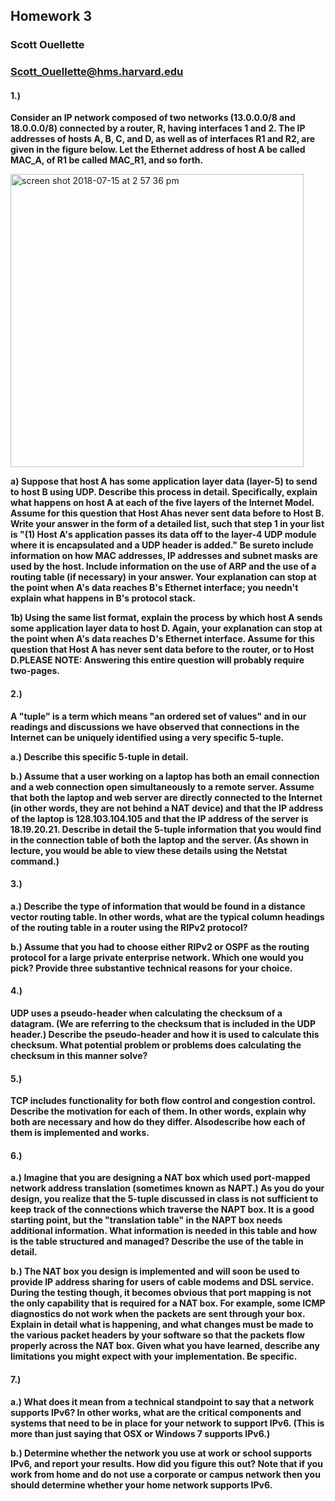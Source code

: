 ## Homework 3
### Scott Ouellette 
### Scott_Ouellette@hms.harvard.edu

#### 1.) 
**Consider an IP network composed of two networks (13.0.0.0/8 and 18.0.0.0/8) connected by a router, R, having interfaces 1 and 2.  The IP addresses of hosts A, B, C, and D, as well as of interfaces R1 and R2, are given in the figure below.  Let the Ethernet address of host A be called MAC_A, of R1 be called MAC_R1, and so forth.**

<img width="469" alt="screen shot 2018-07-15 at 2 57 36 pm" src="https://user-images.githubusercontent.com/5629547/42737283-75eaeee0-883f-11e8-9c0d-8efea4f180ba.png">

**a) Suppose that host A has some application layer data (layer-5) to send to host B using UDP.  Describe this process in detail. Specifically, explain what happens on host A at each of the five layers of the Internet Model. Assume for this question that Host Ahas never sent data before to Host B. Write your answer in the form of a detailed list, such that step 1 in your list is "(1) Host A's application passes its data off to the layer-4 UDP module where it is encapsulated and a UDP header is added."  Be sureto include information on how MAC addresses, IP addresses and subnet masks are used by the host.  Include information on the use of ARP and the use of a routing table (if necessary) in your answer.  Your explanation can stop at the point when A's data reaches B's Ethernet interface; you needn't explain what happens in B's protocol stack.**

**1b) Using the same list format, explain the process by which host A sends some application layer data to host D.  Again, your explanation can stop at the point when A's data reaches D's Ethernet interface. Assume for this question that Host A has never sent data before to the router, or to Host D.PLEASE NOTE: Answering this entire question will probably require two-pages.**

#### 2.) 
**A "tuple" is a term which means "an ordered set of values" and in our readings and discussions we have observed that connections in the Internet can be uniquely identified using a very specific 5-tuple.**

**a.) Describe this specific 5-tuple in detail.**

**b.) Assume that a user working on a laptop has both an email connection and a web connection open simultaneously to a remote server.  Assume that both the laptop and web server are directly connected to the Internet (in other words, they are not behind a NAT device) and that the IP address of the laptop is 128.103.104.105 and that the IP address of the server is 18.19.20.21.  Describe in detail the 5-tuple information that you would find in the connection table of both the laptop and the server.  (As shown in lecture, you would be able to view these details using the Netstat command.)**

#### 3.) 

**a.) Describe the type of information that would be found in a distance vector routing table.  In other words, what are the typical column headings of the routing table in a router using the RIPv2 protocol?**

**b.) Assume that you had to choose either RIPv2 or OSPF as the routing protocol for a large private enterprise network.  Which one would you pick?  Provide three substantive technical reasons for your choice.**

#### 4.) 
**UDP uses a pseudo-header when calculating the checksum of a datagram. (We are referring to the checksum that is included in the UDP header.)  Describe the pseudo-header and how it is used to calculate this checksum.  What potential problem or problems does calculating the checksum in this manner solve?**

#### 5.) 
**TCP includes functionality for both flow control and congestion control. Describe the motivation for each of them. In other words, explain why both are necessary and how do they differ. Alsodescribe how each of them is implemented and works.**

#### 6.)
**a.) Imagine that you are designing a NAT box which used port-mapped network address translation (sometimes known as NAPT.)  As you do your design, you realize that the 5-tuple discussed in class is not sufficient to keep track of the connections which traverse the NAPT box.  It is a good starting point, but the "translation table" in the NAPT box needs additional information.  What information is needed in this table and how is the table structured and managed?  Describe the use of the table in detail.**

**b.) The NAT box you design is implemented and will soon be used to provide IP address sharing for users of cable modems and DSL service.  During the testing though, it becomes obvious that port mapping is not the only capability that is required for a NAT box.  For example, some ICMP diagnostics do not work when the packets are sent through your box.  Explain in detail what is happening, and what changes must be made to the various packet headers by your software so that the packets flow properly across the NAT box.  Given what you have learned, describe any limitations you might expect with your implementation. Be specific.**

#### 7.) 
**a.) What does it mean from a technical standpoint to say that a network supports IPv6?  In other works, what are the critical components and systems that need to be in place for your network to support IPv6.  (This is more than just saying that OSX or Windows 7 supports IPv6.)**

**b.) Determine whether the network you use at work or school supports IPv6, and report your results.  How did you figure this out?  Note that if you work from home and do not use a corporate or campus network then you should determine whether your home network supports IPv6.**